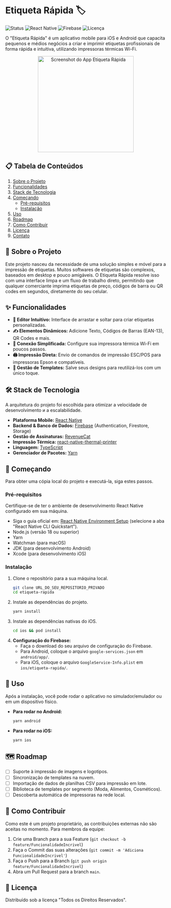 # Etiqueta Rápida 🏷️

![Status](https://img.shields.io/badge/status-em%20desenvolvimento-green)
![React Native](https://img.shields.io/badge/React_Native-20232A?style=for-the-badge&logo=react&logoColor=61DAFB)
![Firebase](https://img.shields.io/badge/Firebase-039BE5?style=for-the-badge&logo=Firebase&logoColor=white)
![Licença](https://img.shields.io/badge/licença-proprietária-red)

O "Etiqueta Rápida" é um aplicativo mobile para iOS e Android que capacita pequenos e médios negócios a criar e imprimir etiquetas profissionais de forma rápida e intuitiva, utilizando impressoras térmicas Wi-Fi.

<p align="center">
  <img src="URL_DA_SUA_IMAGEM_AQUI" alt="Screenshot do App Etiqueta Rápida" width="300"/>
</p>

## 📋 Tabela de Conteúdos

1.  [Sobre o Projeto](#sobre-o-projeto)
2.  [Funcionalidades](#funcionalidades)
3.  [Stack de Tecnologia](#stack-de-tecnologia)
4.  [Começando](#começando)
    * [Pré-requisitos](#pré-requisitos)
    * [Instalação](#instalação)
5.  [Uso](#uso)
6.  [Roadmap](#roadmap)
7.  [Como Contribuir](#como-contribuir)
8.  [Licença](#licença)
9.  [Contato](#contato)

## 🎯 Sobre o Projeto

Este projeto nasceu da necessidade de uma solução simples e móvel para a impressão de etiquetas. Muitos softwares de etiquetas são complexos, baseados em desktop e pouco amigáveis. O Etiqueta Rápida resolve isso com uma interface limpa e um fluxo de trabalho direto, permitindo que qualquer comerciante imprima etiquetas de preço, códigos de barra ou QR codes em segundos, diretamente do seu celular.

## ✨ Funcionalidades

* **🎨 Editor Intuitivo:** Interface de arrastar e soltar para criar etiquetas personalizadas.
* **✍️ Elementos Dinâmicos:** Adicione Texto, Códigos de Barras (EAN-13), QR Codes e mais.
* **📱 Conexão Simplificada:** Configure sua impressora térmica Wi-Fi em poucos passos.
* **🖨️ Impressão Direta:** Envio de comandos de impressão ESC/POS para impressoras Epson e compatíveis.
* **📂 Gestão de Templates:** Salve seus designs para reutilizá-los com um único toque.

## 🛠️ Stack de Tecnologia

A arquitetura do projeto foi escolhida para otimizar a velocidade de desenvolvimento и a escalabilidade.

* **Plataforma Mobile:** [React Native](https://reactnative.dev/)
* **Backend & Banco de Dados:** [Firebase](https://firebase.google.com/) (Authentication, Firestore, Storage)
* **Gestão de Assinaturas:** [RevenueCat](https://www.revenuecat.com/)
* **Impressão Térmica:** [react-native-thermal-printer](https://github.com/hayanperera/react-native-thermal-printer)
* **Linguagem:** [TypeScript](https://www.typescriptlang.org/)
* **Gerenciador de Pacotes:** [Yarn](https://yarnpkg.com/)

## 🚀 Começando

Para obter uma cópia local do projeto e executá-la, siga estes passos.

### Pré-requisitos

Certifique-se de ter o ambiente de desenvolvimento React Native configurado em sua máquina.

* Siga o guia oficial em: [React Native Environment Setup](https://reactnative.dev/docs/environment-setup) (selecione a aba "React Native CLI Quickstart").
* Node.js (versão 18 ou superior)
* Yarn
* Watchman (para macOS)
* JDK (para desenvolvimento Android)
* Xcode (para desenvolvimento iOS)

### Instalação

1.  Clone o repositório para a sua máquina local.
    ```sh
    git clone URL_DO_SEU_REPOSITORIO_PRIVADO
    cd etiqueta-rapida
    ```
2.  Instale as dependências do projeto.
    ```sh
    yarn install
    ```
3.  Instale as dependências nativas do iOS.
    ```sh
    cd ios && pod install
    ```
4.  **Configuração do Firebase:**
    * Faça o download do seu arquivo de configuração do Firebase.
    * Para Android, coloque o arquivo `google-services.json` em `android/app/`.
    * Para iOS, coloque o arquivo `GoogleService-Info.plist` em `ios/etiqueta-rapida/`.

## 🏃 Uso

Após a instalação, você pode rodar o aplicativo no simulador/emulador ou em um dispositivo físico.

* **Para rodar no Android:**
    ```sh
    yarn android
    ```
* **Para rodar no iOS:**
    ```sh
    yarn ios
    ```

## 🗺️ Roadmap

* [ ] Suporte à impressão de imagens e logotipos.
* [ ] Sincronização de templates na nuvem.
* [ ] Importação de dados de planilhas CSV para impressão em lote.
* [ ] Biblioteca de templates por segmento (Moda, Alimentos, Cosméticos).
* [ ] Descoberta automática de impressoras na rede local.

## 🤝 Como Contribuir

Como este é um projeto proprietário, as contribuições externas não são aceitas no momento. Para membros da equipe:

1.  Crie uma Branch para a sua Feature (`git checkout -b feature/FuncionalidadeIncrivel`)
2.  Faça o Commit das suas alterações (`git commit -m 'Adiciona FuncionalidadeIncrivel'`)
3.  Faça o Push para a Branch (`git push origin feature/FuncionalidadeIncrivel`)
4.  Abra um Pull Request para a branch `main`.

## 📜 Licença

Distribuído sob a licença "Todos os Direitos Reservados".



